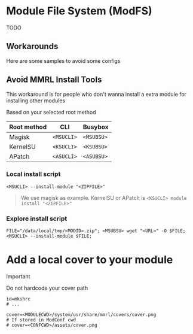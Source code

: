 # Module File System (ModFS)

TODO

## Workarounds

Here are some samples to avoid some configs

## Avoid MMRL Install Tools

This workaround is for people who don't wanna install a extra module for installing other modules

Based on your selected root method

| Root method | CLI        | Busybox    |
| ----------- | ---------- | ---------- |
| Magisk      | `<MSUCLI>` | `<MSUBSU>` |
| KernelSU    | `<KSUCLI>` | `<KSUBSU>` |
| APatch      | `<ASUCLI>` | `<ASUBSU>` |

### Local install script

```shell
<MSUCLI> --install-module "<ZIPFILE>"
```

> We use magisk as example. KernelSU or APatch is `<KSUCLI> module install "<ZIPFILE>"`

### Explore install script

```shell
FILE="/data/local/tmp/<MODID>.zip"; <MSUBSU> wget "<URL>" -O $FILE; <MSUCLI> --install-module $FILE;
```

# Add a local cover to your module

> [!IMPORTANT]
> Do not hardcode your cover path

```properties
id=mkshrc
# ...

cover=<MODULECWD>/system/usr/share/mmrl/covers/cover.png
# If stored in ModConf cwd
# cover=<CONFCWD>/assets/cover.png
```
